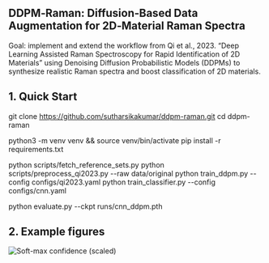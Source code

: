 ## DDPM‑Raman: Diffusion‑Based Data Augmentation for 2D‑Material Raman Spectra

Goal: implement and extend the workflow from Qi et al., 2023. “Deep Learning Assisted Raman Spectroscopy for Rapid Identification of 2D Materials” using Denoising Diffusion Probabilistic Models (DDPMs) to synthesize realistic Raman spectra and boost classification of 2D materials.

## 1. Quick Start

git clone https://github.com/sutharsikakumar/ddpm-raman.git
cd ddpm-raman

python3 -m venv venv && source venv/bin/activate
pip install -r requirements.txt

python scripts/fetch_reference_sets.py
python scripts/preprocess_qi2023.py  --raw data/original
python train_ddpm.py --config configs/qi2023.yaml
python train_classifier.py --config configs/cnn.yaml

python evaluate.py --ckpt runs/cnn_ddpm.pth

## 2. Example figures

![Soft-max confidence (scaled)](images/valid.png)